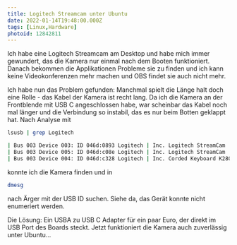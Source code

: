 ```yaml
---
title: Logitech Streamcam unter Ubuntu
date: 2022-01-14T19:48:00.000Z
tags: [Linux,Hardware]
photoid: 12842811
---
```


Ich habe eine Logitech Streamcam am Desktop und habe mich immer gewundert, das die Kamera nur einmal nach dem Booten funktioniert. Danach bekommen die Applikationen Probleme sie zu finden und ich kann keine Videokonferenzen mehr machen und OBS findet sie auch nicht mehr.
<!--more-->
Ich habe nun das Problem gefunden: Manchmal spielt die Länge halt doch eine Rolle - das Kabel der Kamera ist recht lang. Da ich die Kamera an der Frontblende mit USB C angeschlossen habe, war scheinbar das Kabel noch mal länger und die Verbindung so instabil, das es nur beim Botten geklappt hat. Nach Analyse mit

```bash
lsusb | grep Logitech
```

```bash
| Bus 003 Device 003: ID 046d:0893 Logitech | Inc. Logitech StreamCam    |
| Bus 003 Device 005: ID 046d:c08e Logitech | Inc. Logitech StreamCam    |
| Bus 003 Device 004: ID 046d:c328 Logitech | Inc. Corded Keyboard K280e |
```

konnte ich die Kamera finden und in

```bash
dmesg
```

nach Ärger mit der USB ID suchen. Siehe da, das Gerät konnte nicht enumeriert werden.

Die Lösung: Ein USBA zu USB C Adapter für ein paar Euro, der direkt im USB Port des Boards steckt. Jetzt funktioniert die Kamera auch zuverlässig unter Ubuntu...
